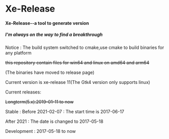 # Xe-Release
#### Xe-Release--a tool to generate version

##### I'm always on the way to find a breakthrough

Notice : The build system switched to cmake,use cmake to build binaries for any platform

~~this repository contain files for win64 and linux on amd64 and arm64~~

(The binaries have moved to release page)

Current version is xe-release 11(The Gtk4 version only supports linux)

Current releases:

~~Longterm(5.x):2019-01-11 to now~~

Stable : Before 2021-02-07 : The start time is 2017-06-17

After 2021 : The date is changed to 2017-05-18

Development : 2017-05-18 to now
